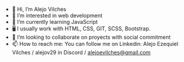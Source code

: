 - 👋 Hi, I’m Alejo Vilches
- 👀 I’m interested in web development
- 🌱 I’m currently learning JavaScript
- 🖥 I usually work with HTML, CSS, GIT, SCSS, Bootstrap.
- 💞️ I’m looking to collaborate on proyects with social commitment
- 📫 How to reach me: You can follow me on Linkedin: Alejo Ezequiel Vilches / alejov29 in Discord / alejoevilches@gmail.com

<!---
alejoevilches/alejoevilches is a ✨ special ✨ repository because its `README.md` (this file) appears on your GitHub profile.
You can click the Preview link to take a look at your changes.
--->
